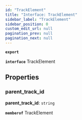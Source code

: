 ```yaml
---
id: "TrackElement"
title: "Interface: TrackElement"
sidebar_label: "TrackElement"
sidebar_position: 0
custom_edit_url: null
pagination_prev: null
pagination_next: null
---
```


**`export`**

**`interface`** TrackElement

## Properties

### parent\_track\_id

 **parent\_track\_id**: `string`

**`memberof`** TrackElement
